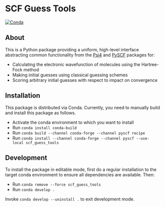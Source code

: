 # SCF Guess Tools

[![Conda](https://github.com/hauser-group/scf_guess_tools/actions/workflows/test.yaml/badge.svg)](https://github.com/hauser-group/scf_guess_tools/actions/workflows/test.yaml)

## About

This is a Python package providing a uniform, high-level interface abstracting
common functionality from the [Psi4](https://psicode.org) and
[PySCF](https://pyscf.org) packages for:
- Calculating the electronic wavefunction of molecules using the Hartree-Fock 
method
- Making initial guesses using classical guessing schemes
- Scoring arbitrary initial guesses with respect to impact on convergence

## Installation

This package is distributed via Conda. Currently, you need to manually build and
install this package as follows.

- Activate the conda environment to which you want to install
- Run `conda install conda-build`
- Run `conda build --channel conda-forge --channel pyscf recipe`
- Run `conda install --channel conda-forge --channel pyscf --use-local
scf_guess_tools`

## Development

To install the package in editable mode, first do a regular installation to the
target conda environment to ensure all dependencies are available. Then:
- Run `conda remove --force scf_guess_tools`
- Run `conda develop .`

Invoke `conda develop --uninstall .` to exit development mode.
